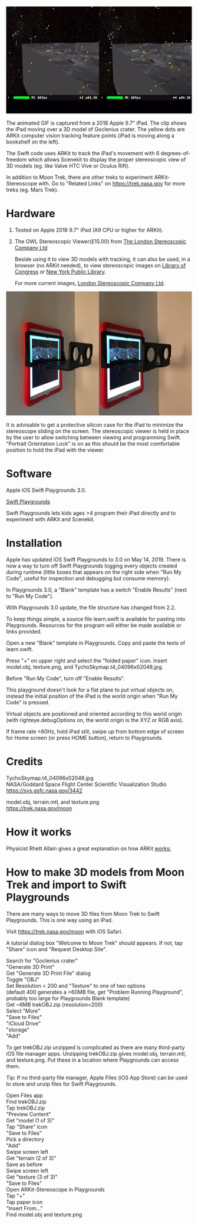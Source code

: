 ![](goclenius.gif)

The animated GIF is captured from a 2018 Apple 9.7" iPad. The clip shows the iPad moving over a 3D model of Goclenius crater. The yellow dots are ARKit computer vision tracking feature points (iPad is moving along a bookshelf on the left).

The Swift code uses ARKit to track the iPad's movement with 6 degrees-of-freedom which allows Scenekit to display the proper stereoscopic view of 3D models (eg. like Valve HTC Vive or Oculus Rift).

In addition to Moon Trek, there are other treks to experiment ARKit-Stereoscope with. Go to "Related Links" on https://trek.nasa.gov for more treks (eg. Mars Trek).

# Hardware

1. Tested on Apple 2018 9.7" iPad (A9 CPU or higher for ARKit).

2. The OWL Stereoscopic Viewer(£15.00) from [The London Stereoscopic Company Ltd](https://www.londonstereo.com/)

   Beside using it to view 3D models with tracking, it can also be used, in a browser (no ARKit needed), to view stereoscopic images on [Library of Congress](http://www.loc.gov/pictures/collection/stereo/) or [New York Public Library](https://stereo.nypl.org/).

   For more current images, [London Stereoscopic Company Ltd](https://www.londonstereo.com/3-D-gallery1.html).
   
<img src="owl-viewer.jpg" width="640">

It is advisable to get a protective silicon case for the iPad to minimize the stereoscope sliding on the screen. The stereoscopic viewer is held in place by the user to allow switching between viewing and programming Swift. "Portrait Orientation Lock" is on as this should be the most comfortable position to hold the iPad with the viewer.

# Software

Apple iOS Swift Playgrounds 3.0.

[Swift Playgrounds](https://www.apple.com/ca/swift/playgrounds/)

Swift Playgrounds lets kids ages >4 program their iPad directly and to experiment with ARKit and Scenekit.

# Installation

Apple has updated iOS Swift Playgrounds to 3.0 on May 14, 2019. There is now a way to turn off Swift Playgrounds logging every objects created during runtime (little boxes that appears on the right side when "Run My Code", useful for inspection and debugging but consume memory).

In Playgrounds 3.0, a "Blank" template has a switch "Enable Results" (next to "Run My Code").

With Playgrounds 3.0 update, the file structure has changed from 2.2.

To keep things simple, a source file learn.swift is available for pasting into Playgrounds. Resources for the program will either be made available or links provided.

Open a new "Blank" template in Playgrounds. Copy and paste the texts of learn.swift.

Press "+" on upper right and select the "folded paper" icon. Insert model.obj, texture.png, and TychoSkymap.t4_04096x02048.jpg.

Before "Run My Code", turn off "Enable Results".

This playground doesn't look for a flat plane to put virtual objects on, instead the initial position of the iPad is the world origin when "Run My Code" is pressed.

Virtual objects are positioned and oriented according to this world origin (with righteye.debugOptions on, the world origin is the XYZ or RGB axis).

If frame rate <60Hz, hold iPad still, swipe up from bottom edge of screen for Home screen (or press HOME button), return to Playgrounds.

# Credits
 
 TychoSkymap.t4_04096x02048.jpg<br>
 NASA/Goddard Space Flight Center Scientific Visualization Studio<br>
 https://svs.gsfc.nasa.gov/3442<br>
 
 model.obj, terrain.mtl, and texture.png<br>
 https://trek.nasa.gov/moon<br>

# How it works

Physicist Rhett Allain gives a great explanation on how ARKit [works:](https://www.youtube.com/watch?v=Zf5XffYzvJ8)

# How to make 3D models from Moon Trek and import to Swift Playgrounds

There are many ways to move 3D files from Moon Trek to Swift Playgrounds. This is one way using an iPad.

Visit https://trek.nasa.gov/moon with iOS Safari.

A tutorial dialog box "Welcome to Moon Trek" should appears. If not, tap "Share" icon and "Request Desktop Site".

Search for "Goclenius crater"<br>
"Generate 3D Print"<br>
Get "Generate 3D Print File" dialog<br>
Toggle "OBJ"<br>
Set Resolution < 200 and "Texture" to one of two options<br>
(default 400 generates a >60MB file, get "Problem Running Playground", probably too large for Playgrounds Blank template)<br>
Get ~6MB trekOBJ.zip (resolution=200)<br>
Select "More"<br>
"Save to Files"<br>
"iCloud Drive"<br>
"storage"<br>
"Add"

To get trekOBJ.zip unzipped is complicated as there are many third-party iOS file manager apps.
Unzipping trekOBJ.zip gives model.obj, terrain.mtl, and texture.png. Put these in a location where Playgrounds can access them.

Tip: If no third-party file manager, Apple Files (iOS App Store) can be used to store and unzip files for Swift Playgrounds.

Open Files app<br>
Find trekOBJ.zip<br>
Tap trekOBJ.zip<br>
"Preview Content"<br>
Get "model (1 of 3)"<br>
Tap "Share" icon<br>
"Save to Files"<br>
Pick a directory<br>
"Add"<br>
Swipe screen left<br>
Get "terrain (2 of 3)"<br>
Save as before<br>
Swipe screen left<br>
Get "texture (3 of 3)"<br>
"Save to Files"<br>
Open ARKit-Stereoscope in Playgrounds<br>
Tap "+"<br>
Tap paper icon<br>
"Insert From..."<br>
Find model.obj and texture.png<br>

